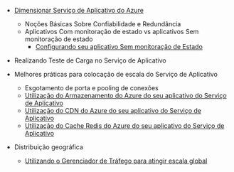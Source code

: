 * [Dimensionar Serviço de Aplicativo do Azure](../articles/app-service/web-sites-scale.md)
  
  * Noções Básicas Sobre Confiabilidade e Redundância
  * Aplicativos Com monitoração de estado vs aplicativos Sem monitoração de estado
    * [Configurando seu aplicativo Sem monitoração de Estado](https://azure.microsoft.com/blog/disabling-arrs-instance-affinity-in-windows-azure-web-sites/)
* Realizando Teste de Carga no Serviço de Aplicativo   
* Melhores práticas para colocação de escala do Serviço de Aplicativo
  
  * Esgotamento de porta e pooling de conexões
  * [Utilização do Armazenamento do Azure do seu aplicativo do Serviço de Aplicativo](../articles/storage/blobs/storage-dotnet-how-to-use-blobs.md)
  * [Utilização do CDN do Azure do seu aplicativo do Serviço de Aplicativo](../articles/cdn/cdn-overview.md)
  * [Utilização do Cache Redis do Azure do seu aplicativo do Serviço de Aplicativo](../articles/redis-cache/cache-dotnet-how-to-use-azure-redis-cache.md)
* Distribuição geográfica
  
  * [Utilizando o Gerenciador de Tráfego para atingir escala global](../articles/traffic-manager/traffic-manager-overview.md)

